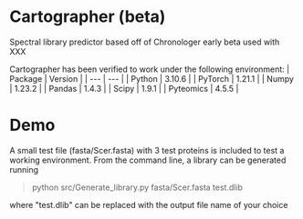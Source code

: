 # Cartographer (beta)
Spectral library predictor based off of Chronologer
early beta used with XXX

Cartographer has been verified to work under the following environment:
| Package | Version |
| --- | --- |
| Python | 3.10.6 |
| PyTorch | 1.21.1 |
| Numpy | 1.23.2 |
| Pandas | 1.4.3 |
| Scipy | 1.9.1 |
| Pyteomics | 4.5.5 |


# Demo

A small test file (fasta/Scer.fasta) with 3 test proteins is included to test a working environment. From the command line, a library can be generated running

> python src/Generate_library.py fasta/Scer.fasta test.dlib

where "test.dlib" can be replaced with the output file name of your choice
